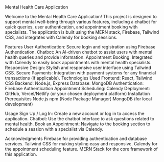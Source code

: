 Mental Health Care Application


Welcome to the Mental Health Care Application! This project is designed to support mental well-being through various features, including a chatbot for quick queries, user authentication, and appointment booking with specialists. The application is built using the MERN stack, Firebase, Tailwind CSS, and integrates with Calendy for booking sessions.

Features
User Authentication: Secure login and registration using Firebase Authentication.
Chatbot: An AI-driven chatbot to assist users with mental health queries and provide information.
Appointment Booking: Integrated with Calendy to easily book appointments with mental health specialists.
Responsive Design: Stylish and responsive user interface using Tailwind CSS.
Secure Payments: Integration with payment systems for any financial transactions (if applicable).
Technologies Used
Frontend: React, Tailwind CSS
Backend: Node.js, Express
Database: MongoDB
Authentication: Firebase Authentication
Appointment Scheduling: Calendy
Deployment: GitHub, Vercel/Netlify (or your chosen deployment platform)
Installation
Prerequisites
Node.js
npm (Node Package Manager)
MongoDB (for local development)

Usage
Sign Up / Log In: Create a new account or log in to access the application.
Chatbot: Use the chatbot interface to ask questions related to mental health.
Book an Appointment: Navigate to the booking section to schedule a session with a specialist via Calendy.

Acknowledgments
Firebase for providing authentication and database services.
Tailwind CSS for making styling easy and responsive.
Calendy for the appointment scheduling feature.
MERN Stack for the core framework of this application.
